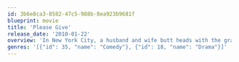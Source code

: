 ```yaml
---
id: 3b6e8ca3-8582-47c5-988b-8ea923b9681f
blueprint: movie
title: 'Please Give'
release_date: '2010-01-22'
overview: 'In New York City, a husband and wife butt heads with the granddaughters of the elderly woman who lives in the apartment the couple owns.'
genres: '[{"id": 35, "name": "Comedy"}, {"id": 18, "name": "Drama"}]'
---
```

